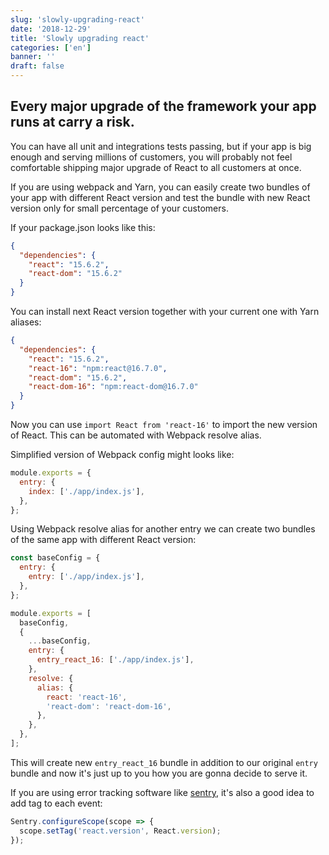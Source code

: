 ```yaml
---
slug: 'slowly-upgrading-react'
date: '2018-12-29'
title: 'Slowly upgrading react'
categories: ['en']
banner: ''
draft: false
---
```


## Every major upgrade of the framework your app runs at carry a risk.

You can have all unit and integrations tests passing, but if your app is big enough and serving millions of customers, you will probably not feel comfortable shipping major upgrade of React to all customers at once.

If you are using webpack and Yarn, you can easily create two bundles of your app with different React version and test the bundle with new React version only for small percentage of your customers.

If your package.json looks like this:

```json!package.json
{
  "dependencies": {
    "react": "15.6.2",
    "react-dom": "15.6.2"
  }
}
```

You can install next React version together with your current one with Yarn aliases:

```json!package.json
{
  "dependencies": {
    "react": "15.6.2",
    "react-16": "npm:react@16.7.0",
    "react-dom": "15.6.2",
    "react-dom-16": "npm:react-dom@16.7.0"
  }
}
```

Now you can use `import React from 'react-16'` to import the new version of React. This can be automated with Webpack resolve alias.

Simplified version of Webpack config might looks like:

```js!webpack.config.js
module.exports = {
  entry: {
    index: ['./app/index.js'],
  },
};
```

Using Webpack resolve alias for another entry we can create two bundles of the same app with different React version:

```js!webpack.config.js
const baseConfig = {
  entry: {
    entry: ['./app/index.js'],
  },
};

module.exports = [
  baseConfig,
  {
    ...baseConfig,
    entry: {
      entry_react_16: ['./app/index.js'],
    },
    resolve: {
      alias: {
        react: 'react-16',
        'react-dom': 'react-dom-16',
      },
    },
  },
];
```

This will create new `entry_react_16` bundle in addition to our original `entry` bundle and now it's just up to you how you are gonna decide to serve it.

If you are using error tracking software like [sentry](https://sentry.io), it's also a good idea to add tag to each event:

```js
Sentry.configureScope(scope => {
  scope.setTag('react.version', React.version);
});
```
